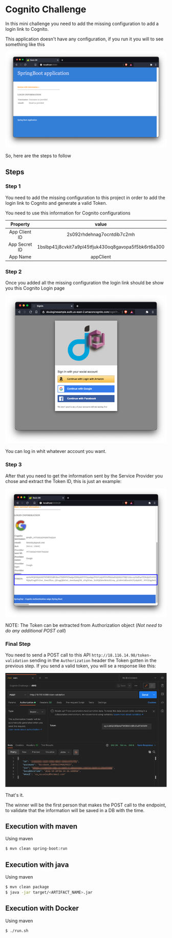 # Cognito Challenge

In this mini challenge you need to add the missing configuration to add a login link to Cognito.

This application doesn't have any configuration, if you run it you will to see something like this

![Initial page](readme-resources/InitialState.png)

So, here are the steps to follow

## Steps

### Step 1

You need to add the missing configuration to this project in order to add the login link to Cognito and generate a valid Token.

You need to use this information for Cognito configurations

| Property | value |
| :---: | :---: |
| App Client ID | 2s092rhdehnag7ocntdib7c2mh |
| App Secret ID | 1bslbp41j8cvkit7a9pl45tfjuk430oq8gavopa5f5bk6rt6a300 |
| App Name | appClient |

### Step 2

Once you added all the missing configuration the login link should be show you this Cognito Login page

![Initial page](readme-resources/Login.png)

You can log in whit whatever account you want. 

### Step 3

After that you need to get the information sent by the Service Provider you chose and extract the Token ID, this is just an example:

![Initial page](readme-resources/TokenGenerated.png)

NOTE: The Token can be extracted from Authorization object (_Not need to do any additional POST call_)

### Final Step

You need to send a POST call to this API `http://18.116.14.98/token-validation` sending in the `Authorization` header the Token gotten in the previous step. If you send a valid token, you will se a response like this:

![Initial page](readme-resources/POST-Call.png)

That's it.

The winner will be the first person that makes the POST call to the endpoint, to validate that the information will be saved in a DB with the time. 

## Execution with maven

Using maven
```bash
$ mvn clean spring-boot:run
```

## Execution with java

Using maven
```bash
$ mvn clean package
$ java -jar target/<ARTIFACT_NAME>.jar
```

## Execution with Docker

Using maven
```bash
$ ./run.sh
```
